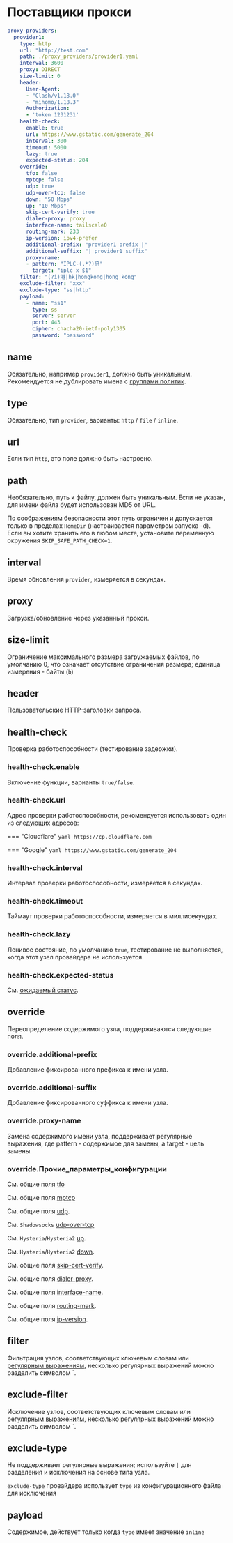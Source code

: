 # Поставщики прокси

```{.yaml linenums="1"}
proxy-providers:
  provider1:
    type: http
    url: "http://test.com"
    path: ./proxy_providers/provider1.yaml
    interval: 3600
    proxy: DIRECT
    size-limit: 0
    header:
      User-Agent:
      - "Clash/v1.18.0"
      - "mihomo/1.18.3"
      Authorization:
      - 'token 1231231'
    health-check:
      enable: true
      url: https://www.gstatic.com/generate_204
      interval: 300
      timeout: 5000
      lazy: true
      expected-status: 204
    override:
      tfo: false
      mptcp: false
      udp: true
      udp-over-tcp: false
      down: "50 Mbps"
      up: "10 Mbps"
      skip-cert-verify: true
      dialer-proxy: proxy
      interface-name: tailscale0
      routing-mark: 233
      ip-version: ipv4-prefer
      additional-prefix: "provider1 prefix |"
      additional-suffix: "| provider1 suffix"
      proxy-name:
      - pattern: "IPLC-(.*?)倍"
        target: "iplc x $1"
    filter: "(?i)港|hk|hongkong|hong kong"
    exclude-filter: "xxx"
    exclude-type: "ss|http"
    payload:
      - name: "ss1"
        type: ss
        server: server
        port: 443
        cipher: chacha20-ietf-poly1305
        password: "password"
```

## name

Обязательно, например `provider1`, должно быть уникальным. Рекомендуется не дублировать имена с [группами политик](../proxy-groups/index.md#name).

## type

Обязательно, тип `provider`, варианты: `http` / `file` / `inline`.

## url

Если тип `http`, это поле должно быть настроено.

## path

Необязательно, путь к файлу, должен быть уникальным. Если не указан, для имени файла будет использован MD5 от URL.

По соображениям безопасности этот путь ограничен и допускается только в пределах `HomeDir` (настраивается параметром запуска -d). Если вы хотите хранить его в любом месте, установите переменную окружения `SKIP_SAFE_PATH_CHECK=1`.

## interval

Время обновления `provider`, измеряется в секундах.

## proxy

Загрузка/обновление через указанный прокси.

## size-limit

Ограничение максимального размера загружаемых файлов, по умолчанию 0, что означает отсутствие ограничения размера; единица измерения - байты (`b`)

## header

Пользовательские HTTP-заголовки запроса.

## health-check

Проверка работоспособности (тестирование задержки).

### health-check.enable

Включение функции, варианты `true/false`.

### health-check.url

Адрес проверки работоспособности, рекомендуется использовать один из следующих адресов:

=== "Cloudflare"
    ```yaml
    https://cp.cloudflare.com
    ```

=== "Google"
    ```yaml
    https://www.gstatic.com/generate_204
    ```

### health-check.interval

Интервал проверки работоспособности, измеряется в секундах.

### health-check.timeout

Таймаут проверки работоспособности, измеряется в миллисекундах.

### health-check.lazy

Ленивое состояние, по умолчанию `true`, тестирование не выполняется, когда этот узел провайдера не используется.

### health-check.expected-status

См. [ожидаемый статус](../proxy-groups/index.md#expected-status).

## override

Переопределение содержимого узла, поддерживаются следующие поля.

### override.additional-prefix

Добавление фиксированного префикса к имени узла.

### override.additional-suffix

Добавление фиксированного суффикса к имени узла.

### override.proxy-name

Замена содержимого имени узла, поддерживает регулярные выражения, где pattern - содержимое для замены, а target - цель замены.

### override.Прочие_параметры_конфигурации

См. общие поля [tfo](../proxies/index.md#tfo)

См. общие поля [mptcp](../proxies/index.md#mptcp)

См. общие поля [udp](../proxies/index.md#udp).

См. `Shadowsocks` [udp-over-tcp](../proxies/ss.md#udp-over-tcp)

См. `Hysteria`/`Hysteria2` [up](../proxies/hysteria2.md#updown).

См. `Hysteria`/`Hysteria2` [down](../proxies/hysteria2.md#updown).

См. общие поля [skip-cert-verify](../proxies/tls.md#skip-cert-verify).

См. общие поля [dialer-proxy](../proxies/index.md#dialer-proxy).

См. общие поля [interface-name](../proxies/index.md#interface-name).

См. общие поля [routing-mark](../proxies/index.md#routing-mark).

См. общие поля [ip-version](../proxies/index.md#ip-version).

## filter

Фильтрация узлов, соответствующих ключевым словам или [регулярным выражениям](https://github.com/ziishaned/learn-regex/blob/master/translations/README-cn.md), несколько регулярных выражений можно разделить символом `.

## exclude-filter

Исключение узлов, соответствующих ключевым словам или [регулярным выражениям](https://github.com/ziishaned/learn-regex/blob/master/translations/README-cn.md), несколько регулярных выражений можно разделить символом `.

## exclude-type

Не поддерживает регулярные выражения; используйте `|` для разделения и исключения на основе типа узла.

`exclude-type` провайдера использует `type` из конфигурационного файла для исключения

## payload

Содержимое, действует только когда `type` имеет значение `inline` 